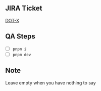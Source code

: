 ## JIRA Ticket

[DOT-X](https://youcanshop.atlassian.net/browse/DOT-X)

## QA Steps

-  [ ] `pnpm i`
-  [ ] `pnpm dev`

## Note

Leave empty when you have nothing to say
